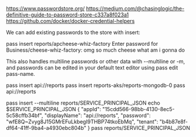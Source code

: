 https://www.passwordstore.org/
https://medium.com/@chasinglogic/the-definitive-guide-to-password-store-c337a8f023a1
https://github.com/docker/docker-credential-helpers

We can add existing passwords to the store with insert:

pass insert reports/apcheese-whiz-factory
Enter password for Business/cheese-whiz-factory: omg so much cheese what am i gonna do

This also handles multiline passwords or other data with --multiline or -m, and passwords can be edited in your default text editor using pass edit pass-name.

pass insert api://reports
pass insert reports-aks/reports-mongodb-0
pass api://reports

pass insert --multiline reports/SERVICE_PRINCIPAL_JSON
echo $SERVICE_PRINCIPAL_JSON
{
  "appId": "15cdd566-98bb-4130-8ec5-5c58cffb34bf",
  "displayName": "api://reports",
  "password": "wfE8Q~Zvyg8J15GMrEFuLkbegI9THBP74tkoEbMq",
  "tenant": "b4b87e8f-df64-41ff-9ba4-a4930ebc804b"
}
pass reports/SERVICE_PRINCIPAL_JSON
